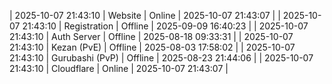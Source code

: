 | 2025-10-07 21:43:10 | Website | Online | 2025-10-07 21:43:07 |
| 2025-10-07 21:43:10 | Registration | Offline | 2025-09-09 16:40:23 |
| 2025-10-07 21:43:10 | Auth Server | Offline | 2025-08-18 09:33:31 |
| 2025-10-07 21:43:10 | Kezan (PvE) | Offline | 2025-08-03 17:58:02 |
| 2025-10-07 21:43:10 | Gurubashi (PvP) | Offline | 2025-08-23 21:44:06 |
| 2025-10-07 21:43:10 | Cloudflare | Online | 2025-10-07 21:43:07 |
